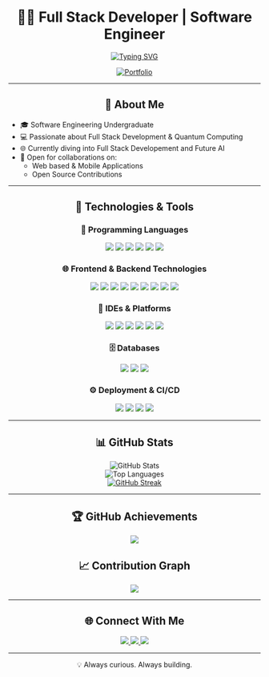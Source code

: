 <div align="center">

# 👨‍💻 Full Stack Developer | Software Engineer

[![Typing SVG](https://readme-typing-svg.demolab.com?font=Fira+Code&center=true&pause=1000&color=00F7FF&width=500&lines=Full+Stack+Developer;Software+Engineer;Always+Learning+and+Building)](https://git.io/typing-svg)

[![Portfolio](https://img.shields.io/badge/Portfolio-nirusan--hariharan-000?style=for-the-badge&logo=vercel&logoColor=white)](https://nirusan-hariharan.vercel.app/)

</div>

---

## <div align="center">💫 About Me</div>

- 🎓 Software Engineering Undergraduate  
- 💻 Passionate about Full Stack Development & Quantum Computing
- 🌐 Currently diving into Full Stack Developement and Future AI
- 🤝 Open for collaborations on:
  - Web based & Mobile Applications
  - Open Source Contributions

---

## <div align="center">🚀 Technologies & Tools</div>

### <div align="center">🧠 Programming Languages</div>
<p align="center">
  <img src="https://img.shields.io/badge/Java-ED8B00?style=for-the-badge&logo=java&logoColor=white"/>
  <img src="https://img.shields.io/badge/Python-3776AB?style=for-the-badge&logo=python&logoColor=white"/>
  <img src="https://img.shields.io/badge/R-276DC3?style=for-the-badge&logo=r&logoColor=white"/>
  <img src="https://img.shields.io/badge/Shell-89E051?style=for-the-badge&logo=gnu-bash&logoColor=black"/>
  <img src="https://img.shields.io/badge/TypeScript-3178C6?style=for-the-badge&logo=typescript&logoColor=white"/>
  <img src="https://img.shields.io/badge/JavaScript-F7DF1E?style=for-the-badge&logo=javascript&logoColor=black"/>
</p>

### <div align="center">🌐 Frontend & Backend Technologies</div>
<p align="center">
  <img src="https://img.shields.io/badge/React-61DAFB?style=for-the-badge&logo=react&logoColor=black"/>
  <img src="https://img.shields.io/badge/Angular-DD0031?style=for-the-badge&logo=angular&logoColor=white"/>
  <img src="https://img.shields.io/badge/Vue.js-4FC08D?style=for-the-badge&logo=vue.js&logoColor=white"/>
  <img src="https://img.shields.io/badge/HTML5-E34F26?style=for-the-badge&logo=html5&logoColor=white"/>
  <img src="https://img.shields.io/badge/CSS3-1572B6?style=for-the-badge&logo=css3&logoColor=white"/>
  <img src="https://img.shields.io/badge/SpringBoot-6DB33F?style=for-the-badge&logo=springboot&logoColor=white"/>
  <img src="https://img.shields.io/badge/Flask-000000?style=for-the-badge&logo=flask&logoColor=white"/>
  <img src="https://img.shields.io/badge/FastAPI-009688?style=for-the-badge&logo=fastapi&logoColor=white"/>
  <img src="https://img.shields.io/badge/Node.js-339933?style=for-the-badge&logo=nodedotjs&logoColor=white"/>
</p>

### <div align="center">🧰 IDEs & Platforms</div>
<p align="center">
  <img src="https://img.shields.io/badge/JetBrains IDE-000000?style=for-the-badge&logo=jetbrains&logoColor=white"/>
  <img src="https://img.shields.io/badge/Unity-000000?style=for-the-badge&logo=unity&logoColor=white"/>
  <img src="https://img.shields.io/badge/Unreal Engine-000000?style=for-the-badge&logo=unrealengine&logoColor=white"/>
  <img src="https://img.shields.io/badge/Google Colab-F9AB00?style=for-the-badge&logo=googlecolab&logoColor=white"/>
  <img src="https://img.shields.io/badge/Jupyter-F37626?style=for-the-badge&logo=jupyter&logoColor=white"/>
  <img src="https://img.shields.io/badge/Kaggle-20BEFF?style=for-the-badge&logo=kaggle&logoColor=white"/>
</p>

### <div align="center">🗄️ Databases</div>
<p align="center">
  <img src="https://img.shields.io/badge/MySQL-005C84?style=for-the-badge&logo=mysql&logoColor=white"/>
  <img src="https://img.shields.io/badge/MongoDB-47A248?style=for-the-badge&logo=mongodb&logoColor=white"/>
  <img src="https://img.shields.io/badge/Redis-DC382D?style=for-the-badge&logo=redis&logoColor=white"/>
</p>

### <div align="center">⚙️ Deployment & CI/CD</div>
<p align="center">
  <img src="https://img.shields.io/badge/Docker-2496ED?style=for-the-badge&logo=docker&logoColor=white"/>
  <img src="https://img.shields.io/badge/Jenkins-D24939?style=for-the-badge&logo=jenkins&logoColor=white"/>
  <img src="https://img.shields.io/badge/AWS-232F3E?style=for-the-badge&logo=amazonaws&logoColor=white"/>
  <img src="https://img.shields.io/badge/Kafka-231F20?style=for-the-badge&logo=apachekafka&logoColor=white"/>
</p>


---

## <div align="center">📊 GitHub Stats</div>
<div align="center">

![GitHub Stats](https://github-readme-stats.vercel.app/api?username=Nirusan03&show_icons=true&theme=tokyonight&hide_border=true&include_all_commits=true)  
![Top Languages](https://github-readme-stats.vercel.app/api/top-langs/?username=Nirusan03&layout=compact&theme=tokyonight&hide_border=true)  
[![GitHub Streak](https://github-readme-streak-stats.herokuapp.com/?user=Nirusan03&theme=tokyonight&hide_border=true)](https://git.io/streak-stats)

</div>

---

## <div align="center">🏆 GitHub Achievements</div>
<p align="center">
  <img src="https://github-profile-trophy.vercel.app/?username=Nirusan03&theme=algolia&no-frame=true&row=1&column=7" />
</p>

## <div align="center">📈 Contribution Graph</div>
<p align="center">
  <img src="https://github-readme-activity-graph.vercel.app/graph?username=Nirusan03&theme=dracula&hide_border=true" />
</p>

---

## <div align="center">🌐 Connect With Me</div>
<p align="center">
  <a href="https://www.linkedin.com/in/nirusan-hariharan-447463214/">
    <img src="https://img.shields.io/badge/LinkedIn-0077B5?style=for-the-badge&logo=linkedin&logoColor=white"/>
  </a>
  <a href="https://github.com/Nirusan03">
    <img src="https://img.shields.io/badge/GitHub-181717?style=for-the-badge&logo=github&logoColor=white"/>
  </a>
  <a href="mailto:nirusan.hariharan350@gmail.com">
    <img src="https://img.shields.io/badge/Email-D14836?style=for-the-badge&logo=gmail&logoColor=white"/>
  </a>
</p>

---

<div align="center">
💡 Always curious. Always building.
</div>
